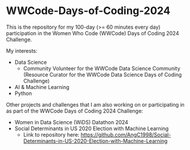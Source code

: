 # WWCode-Days-of-Coding-2024
This is the repository for my 100-day (>= 60 minutes every day) participation in the Women Who Code (WWCode) Days of Coding 2024 Challenge. 

My interests: 
- Data Science
  - Community Volunteer for the WWCode Data Science Community (Resource Curator for the WWCode Data Science Days of Coding Challenge)
- AI & Machine Learning
- Python

Other projects and challenges that I am also working on or participating in as part of the WWCode Days of Coding 2024 Challenge: 
- Women in Data Science (WiDS) Datathon 2024
- Social Determinants in US 2020 Election with Machine Learning
  - Link to repository here: https://github.com/AngC1998/Social-Determinants-in-US-2020-Election-with-Machine-Learning
